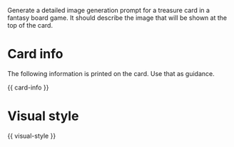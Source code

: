 Generate a detailed image generation prompt for a treasure card in a fantasy board game. It should describe the image that will be shown at the top of the card.

# Card info

The following information is printed on the card. Use that as guidance.

{{ card-info }}

# Visual style

{{ visual-style }}

